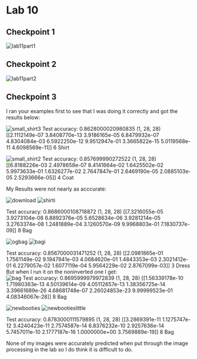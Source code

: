 # Lab 10

## Checkpoint 1
![lab11part1](https://user-images.githubusercontent.com/44532905/162596188-12bd8453-4b38-472d-bd8d-f7181ed894ab.PNG)

## Checkpoint 2
![lab11part2](https://user-images.githubusercontent.com/44532905/162596202-a88e144a-e55b-444a-a533-55e3c21cb0d8.PNG)

## Checkpoint 3 
I ran your examples first to see that I was doing it correctly and got the results below:  

![small_shirt3](https://user-images.githubusercontent.com/44532905/162596217-9e01cccd-9579-455e-b1d9-00e09903e571.png)
Test accuracy: 0.8628000020980835
(1, 28, 28)
[[2.1112149e-07 3.8408770e-13 3.9186165e-05 6.8479932e-07 4.8304084e-03
  6.5922250e-12 9.9512947e-01 3.3665822e-15 5.0119568e-11 4.6098569e-11]]
6
Shirt  

![small_shirt2](https://user-images.githubusercontent.com/44532905/162596223-6e93c521-aedf-427a-8597-2e1b3c9cbcd3.png)
Test accuracy: 0.857699990272522
(1, 28, 28)
[[6.8188226e-03 2.4978658e-07 8.4141664e-02 1.6425502e-02 5.9973633e-01
  1.6326277e-02 2.7647847e-01 2.6469190e-05 2.0885103e-05 2.5293666e-05]]
4
Coat

My Results were not nearly as acccurate:  

![download](https://user-images.githubusercontent.com/44532905/162596234-9aea349c-19ce-41ce-96dd-127fd6cb355d.jpg)
![shirti](https://user-images.githubusercontent.com/44532905/162596237-6b62752b-3f8a-4be9-a15a-5293403ba1d6.jpg)

Test accuracy: 0.8686000108718872
(1, 28, 28)
[[7.3216055e-05 3.9273104e-08 6.8892376e-05 5.6528634e-06 3.9281214e-05
  3.2763374e-08 1.2481889e-04 3.1260570e-09 9.9968803e-01 7.1830737e-09]]
8
Bag

![ogbag](https://user-images.githubusercontent.com/44532905/162596243-958c18ad-40d9-4a73-8772-36cf61240315.jpg)
![bagi](https://user-images.githubusercontent.com/44532905/162596246-7562417a-1e68-4f0d-80a0-d5d115ee0698.png)

Test accuracy: 0.8567000031471252
(1, 28, 28)
[[2.0981865e-01 1.7561149e-02 9.1947941e-03 4.0684620e-01 1.4843353e-03
  2.3021412e-01 6.2279057e-02 1.6077119e-04 5.9564229e-02 2.8767099e-03]]
3
Dress
But when I run it on the noninverted one I get:  
![bag](https://user-images.githubusercontent.com/44532905/162596364-fa2996a4-64c6-4364-ab73-e217de369c3f.png)
Test accuracy: 0.8695999979972839
(1, 28, 28)
[[1.56339178e-10 1.71980363e-13 4.50139614e-09 4.05112657e-13
  1.38356725e-14 3.39661689e-26 4.68681748e-07 2.26024853e-23
  9.99999523e-01 4.08346067e-28]]
8
Bag

![newbooties](https://user-images.githubusercontent.com/44532905/162596253-f35f5782-a4c2-434f-9182-36de4fb9c5d0.jpg)
![newbootieslittle](https://user-images.githubusercontent.com/44532905/162596256-089cbcd8-195a-4f39-8ad0-95063d9eff28.jpg)

Test accuracy: 0.8783000111579895
(1, 28, 28)
[[3.2869391e-11 1.1275747e-12 3.4240423e-11 2.7574587e-14 6.8376232e-10
  2.9257636e-14 5.7457011e-10 2.1777187e-16 1.0000000e+00 3.7569889e-19]]
8
Bag

None of my images were accurately predicted when put through the image processing in the lab so I do think it is difficult to do.
